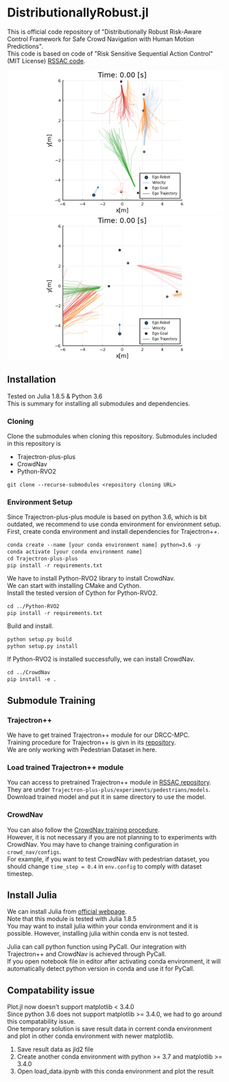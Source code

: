 # DistributionallyRobust.jl

This is official code repository of "Distributionally Robust Risk-Aware Control Framework for Safe Crowd Navigation with Human Motion Predictions".  
This code is based on code of "Risk Sensitive Sequential Action Control" (MIT License) [RSSAC code](https://github.com/StanfordMSL/RiskSensitiveSAC.jl).

![DRCC-MPC example in hotel dataset](./notebook/DRCC-MPC_hotel.gif)
![DRCC-MPC example in eth dataset](./notebook/DRCC-MPC_eth.gif)

## Installation
Tested on Julia 1.8.5 & Python 3.6   
This is summary for installing all submodules and dependencies.

### Cloning
Clone the submodules when cloning this repository. Submodules included in this repository is   
- Trajectron-plus-plus
- CrowdNav
- Python-RVO2

```
git clone --recurse-submodules <repository cloning URL>
```

### Environment Setup
Since Trajectron-plus-plus module is based on python 3.6, which is bit outdated, we recommend to use conda environment for environment setup.   
First, create conda environment and install dependencies for Trajectron++.  
```
conda create --name [your conda environment name] python=3.6 -y
conda activate [your conda environment name]
cd Trajectron-plus-plus
pip install -r requirements.txt
```

We have to install Python-RVO2 library to install CrowdNav.  
We can start with installing CMake and Cython.  
Install the tested version of Cython for Python-RVO2.   
```
cd ../Python-RVO2
pip install -r requirements.txt
```
Build and install.  
```
python setup.py build
python setup.py install
```

If Python-RVO2 is installed successfully, we can install CrowdNav.  
```
cd ../CrowdNav
pip install -e .
```

## Submodule Training

### Trajectron++
We have to get trained Trajectron++ module for our DRCC-MPC.  
Training procedure for Trajectron++ is givn in its [repository](https://github.com/StanfordASL/Trajectron-plus-plus?tab=readme-ov-file#installation).   
We are only working with Pedestrian Dataset in here.  

### Load trained Trajectron++ module
You can access to pretrained Trajectron++ module in [RSSAC repository](https://github.com/StanfordMSL/RiskSensitiveSAC.jl/tree/master).   
They are under `Trajectron-plus-plus/experiments/pedestrians/models`. Download trained model and put it in same directory to use the model.  

### CrowdNav
You can also follow the [CrowdNav training procedure](https://github.com/vita-epfl/CrowdNav/tree/20d678085c06831e658a65b9e20c8bb6f6ecdc10).   
However, it is not necessary if you are not planning to to experiments with CrowdNav. You may have to change training configuration in `crowd_nav/configs`.   
For example, if you want to test CrowdNav with pedestrian dataset, you should change `time_step = 0.4` in `env.config` to comply with dataset timestep.

## Install Julia
We can install Julia from [official webpage](https://julialang.org/downloads/).  
Note that this module is tested with Julia 1.8.5  
You may want to install julia within your conda environment and it is possible. However, installing julia within conda env is not tested.  

Julia can call python function using PyCall. Our integration with Trajectron++ and CrowdNav is achieved through PyCall.  
If you open notebook file in editor after activating conda environment, it will automatically detect python version in conda and use it for PyCall.  

## Compatability issue
Plot.jl now doesn't support matplotlib < 3.4.0    
Since python 3.6 does not support matplotlib >= 3.4.0, we had to go around this compatability issue.   
One temporary solution is save result data in corrent conda environment and plot in other conda environment with newer matplotlib.  

1. Save result data as jld2 file
2. Create another conda environment with python >= 3.7 and matplotlib >= 3.4.0
3. Open load_data.ipynb with this conda environment and plot the result
